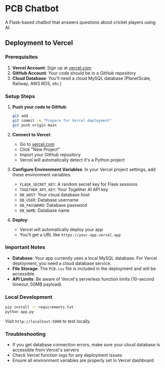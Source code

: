# PCB Chatbot

A Flask-based chatbot that answers questions about cricket players using AI.

## Deployment to Vercel

### Prerequisites

1. **Vercel Account**: Sign up at [vercel.com](https://vercel.com)
2. **GitHub Account**: Your code should be in a GitHub repository
3. **Cloud Database**: You'll need a cloud MySQL database (PlanetScale, Railway, AWS RDS, etc.)

### Setup Steps

1. **Push your code to GitHub**:
   ```bash
   git add .
   git commit -m "Prepare for Vercel deployment"
   git push origin main
   ```

2. **Connect to Vercel**:
   - Go to [vercel.com](https://vercel.com)
   - Click "New Project"
   - Import your GitHub repository
   - Vercel will automatically detect it's a Python project

3. **Configure Environment Variables**:
   In your Vercel project settings, add these environment variables:
   - `FLASK_SECRET_KEY`: A random secret key for Flask sessions
   - `TOGETHER_API_KEY`: Your Together AI API key
   - `DB_HOST`: Your cloud database host
   - `DB_USER`: Database username
   - `DB_PASSWORD`: Database password
   - `DB_NAME`: Database name

4. **Deploy**:
   - Vercel will automatically deploy your app
   - You'll get a URL like `https://your-app.vercel.app`

### Important Notes

- **Database**: Your app currently uses a local MySQL database. For Vercel deployment, you need a cloud database service.
- **File Storage**: The `PCB.csv` file is included in the deployment and will be accessible.
- **API Limits**: Be aware of Vercel's serverless function limits (10-second timeout, 50MB payload).

### Local Development

```bash
pip install -r requirements.txt
python app.py
```

Visit `http://localhost:5000` to test locally.

### Troubleshooting

- If you get database connection errors, make sure your cloud database is accessible from Vercel's servers
- Check Vercel function logs for any deployment issues
- Ensure all environment variables are properly set in Vercel dashboard 